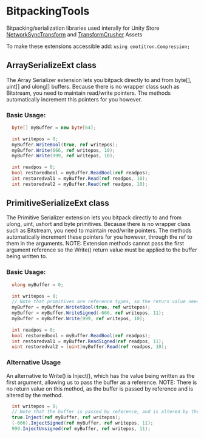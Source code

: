# BitpackingTools
Bitpacking/serialization libraries used interally for Unity Store <a href="https://assetstore.unity.com/packages/tools/network/network-sync-transform-nst-98453">NetworkSyncTransform</a> and <a href="https://assetstore.unity.com/packages/tools/network/transform-crusher-free-version-117313">TransformCrusher</a> Assets 

To make these extensions accessible add:
```using emotitron.Compression;```

## ArraySerializeExt class

The Array Serializer extension lets you bitpack directly to and from byte[], uint[] and ulong[] buffers. Because there is no wrapper class such as Bitstream, you need to maintain read/write pointers. The methods automatically increment this pointers for you however.

### Basic Usage:
```cs
  byte[] myBuffer = new byte[64];
  
  int writepos = 0;
  myBuffer.WriteBool(true, ref writepos);
  myBuffer.Write(666, ref writepos, 10);
  myBuffer.Write(999, ref writepos, 10);
  
  int readpos = 0;
  bool restoredbool = myBuffer.ReadBool(ref readpos);
  int restoredval1 = myBuffer.Read(ref readpos, 10);
  int restoredval2 = myBuffer.Read(ref readpos, 10);
```

## PrimitiveSerializeExt class

The Primitive Serializer extension lets you bitpack directly to and from ulong, uint, ushort and byte primitives. Because there is no wrapper class such as Bitstream, you need to maintain read/write pointers. The methods automatically increment these pointers for you however, through the ref to them in the arguments. NOTE: Extension methods cannot pass the first argument reference so the Write() return value must be applied to the buffer being written to.

### Basic Usage:
```cs
  ulong myBuffer = 0;
  
  int writepos = 0;
  // Note that primitives are reference types, so the return value needs to be applied.
  myBuffer = myBuffer.WritetBool(true, ref writepos);
  myBuffer = myBuffer.WriteSigned(-666, ref writepos, 11);
  myBuffer = myBuffer.Write(999, ref writepos, 10);
  
  int readpos = 0;
  bool restoredbool = myBuffer.ReadBool(ref readpos);
  int restoredval1 = myBuffer.ReadSigned(ref readpos, 11);
  uint restoredval2 = (uint)myBuffer.Read(ref readpos, 10);
```

### Alternative Usage
An alternative to Write() is Inject(), which has the value being written as the first argument, allowing us to pass the buffer as a reference. NOTE: There is no return value on this method, as the buffer is passed by reference and is altered by the method.
```cs
  int writepos = 0;
  // Note that the buffer is passed by reference, and is altered by the method.
  true.Inject(ref myBuffer, ref writepos);
  (-666).InjectSigned(ref myBuffer, ref writepos, 11);
  999.InjectUnsigned(ref myBuffer, ref writepos, 11);
 ```

